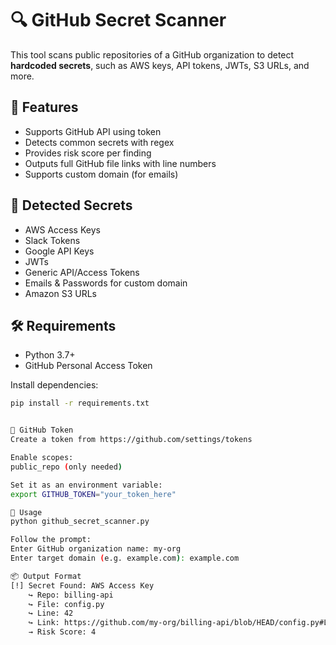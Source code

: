 # 🔍 GitHub Secret Scanner

This tool scans public repositories of a GitHub organization to detect **hardcoded secrets**, such as AWS keys, API tokens, JWTs, S3 URLs, and more.

## 🚀 Features
- Supports GitHub API using token
- Detects common secrets with regex
- Provides risk score per finding
- Outputs full GitHub file links with line numbers
- Supports custom domain (for emails)

## 🧪 Detected Secrets
- AWS Access Keys
- Slack Tokens
- Google API Keys
- JWTs
- Generic API/Access Tokens
- Emails & Passwords for custom domain
- Amazon S3 URLs

## 🛠️ Requirements

- Python 3.7+
- GitHub Personal Access Token

Install dependencies:

```bash
pip install -r requirements.txt


🔑 GitHub Token
Create a token from https://github.com/settings/tokens

Enable scopes:
public_repo (only needed)

Set it as an environment variable:
export GITHUB_TOKEN="your_token_here"

🧭 Usage
python github_secret_scanner.py

Follow the prompt:
Enter GitHub organization name: my-org
Enter target domain (e.g. example.com): example.com

📦 Output Format
[!] Secret Found: AWS Access Key
    ↪ Repo: billing-api
    ↪ File: config.py
    ↪ Line: 42
    ↪ Link: https://github.com/my-org/billing-api/blob/HEAD/config.py#L42
    → Risk Score: 4
